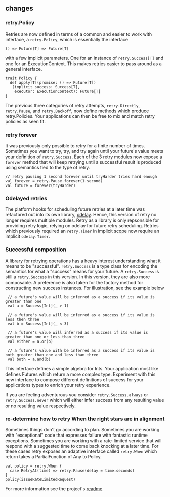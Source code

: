 ## changes

### retry.Policy

Retries are now defined in terms of a common and easier to work with interface, a `retry.Policy`, which is essentially the interface

    () => Future[T] => Future[T]
    
with a few implicit parameters. One for an instance of `retry.Success[T]` and one for an ExecutionContext.
This makes retries easier to pass around as a general interface.

    trait Policy {
      def apply[T](promise: () => Future[T])
       (implicit success: Success[T],
        executor: ExecutionContext): Future[T]    
    }

The previous three categories of retry attempts, `retry.Directly`, `retry.Pause`, and `retry.Backoff`, now define methods which produce retry.Policies. Your applications can then be free to mix and match retry policies as seen fit.

### retry forever

It was previously only possible to retry for a finite number of times. Sometimes you want to try, try, and try again until your future's value meets your definition of `retry.Success`. Each of the 3 retry modules now expose a `forever` method that will keep retrying until a successful result is produced using semantics tied to the type of retry.

    // retry pausing 1 second forever until tryHarder tries hard enough
    val forever = retry.Pause.forever(1.second)
    val future = forever(tryHarder)
   

### Odelayed retries

The platform hooks for scheduling future retries at a later time was refactored out into its own library, [odelay](https://github.com/softprops/odelay#readme). Hence, this version of retry no longer requires multiple modules. Retry as a library is only repsonsible for providing retry logic, relying on odelay for future retry scheduling. Retries which previously required an `retry.Timer` in implicit scope now require an implicit `odelay.Timer`.

### Successful composition

A library for retrying operations has a heavy interest understanding what it means to be "successful". `retry.Success` is a type class for encoding the semantics for what a "success" means for your future. A `retry.Success` is still a `retry.Success` in this version. In this version, they are also more composable. A preference is also taken for the factory method for constructing new success instances. For illustration, see the example below

     // a future's value will be inferred as a success if its value is greater than one
     val a = Success[Int](_ > 1)
     
     // a future's value will be inferred as a success if its value is less then three
     val b = Success[Int](_ < 3)
     
     // a future's value will inferred as a success if its value is greater than one or less than three
     val either = a.or(b)
     
     // a future's value with be inferred as a success if its value is both greater than one and less than three
     val both = a.and(b)
     
This interface defines a simple algebra for Ints. Your application most like defines Futures which return a more complex type. Experiment with this new interface to compose different definitions of success for your applications types to enrich your retry experience.
     
If you are feeling adventurous you consider `retry.Success.always` or `retry.Success.never` which will either infer success from any resulting value
or no resulting value respectively.

### re-determine how to retry When the right stars are in alignment

Sometimes things don't go according to plan. Sometimes you are working with "exceptional" code that expresses failure with fantastic runtime exceptions.
Sometimes you are working with a rate-limited service that will respond with a suggested time to come back knocking at a later time.
For these cases retry exposes an adaptive interface called `retry.When` which return takes a PartialFunction of Any to Policy.

    val policy = retry.When {
      case RetryAt(time) => retry.Pause(delay = time.seconds)
    }
    policy(issueRateLimitedRequest)


For more information see the project's [readme](https://github.com/softprops/retry/#readme)

